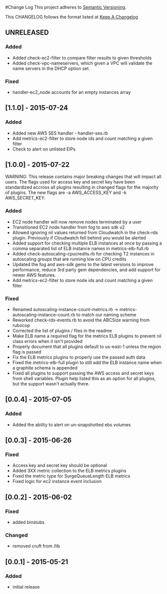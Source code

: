 #Change Log
This project adheres to [Semantic Versioning](http://semver.org/).

This CHANGELOG follows the format listed at [Keep A Changelog](http://keepachangelog.com/)

## UNRELEASED
### Added
- Added check-ec2-filter to compare filter results to given thresholds
- Added check-vpc-nameservers, which given a VPC will validate the name servers in the DHCP option set.

### Fixed
- handler-ec2_node accounts for an empty instances array

## [1.1.0] - 2015-07-24
### Added
- Added new AWS SES handler - handler-ses.rb
- Add metrics-ec2-filter to store node ids and count matching a given filter
- Check to alert on unlisted EIPs

## [1.0.0] - 2015-07-22

WARNING:  This release contains major breaking changes that will impact all users.  The flags used for access key and secret key have been standardized accross all plugins resulting in changed flags for the majority of plugins. The new flags are -a AWS_ACCESS_KEY and -k AWS_SECRET_KEY.

### Added
- EC2 node handler will now remove nodes terminated by a user
- Transitioned EC2 node handler from fog to aws sdk v2
- Allowed ignoring nil values returned from Cloudwatch in the check-rds plugin. Previously if Cloudwatch fell behind you would be alerted
- Added support for checking multiple ELB instances at once by passing a comma separated list of ELB instance names in metrics-elb-full.rb
- Added check-autoscaling-cpucredits.rb for checking T2 instances in autoscaling groups that are running low on CPU credits
- Updated the fog and aws-sdk gems to the latest versions to improve performance, reduce 3rd party gem dependencies, and add support for newer AWS features.
- Add metrics-ec2-filter to store node ids and count matching a given filter

### Fixed
- Renamed autoscaling-instance-count-metrics.rb -> metrics-autoscaling-instance-count.rb to match our naming scheme
- Reworked check-rds-events.rb to avoid the ABCSize warning from rubocop
- Corrected the list of plugins / files in the readme
- Make ELB name a required flag for the metrics ELB plugins to prevent nil class errors when it isn't provided
- Properly document that all plugins default to us-east-1 unless the region flag is passed
- Fix the ELB metrics plugins to properly use the passed auth data
- Fixed the metrics-elb-full plugin to still add the ELB instance name when a graphite schema is appended
- Fixed all plugins to support passing the AWS access and secret keys from shell variables. Plugin help listed this as an option for all plugins, but the support wasn't actually there.

## [0.0.4] - 2015-07-05
### Added
- Added the ability to alert on un-snapshotted ebs volumes

## [0.0.3] - 2015-06-26
### Fixed
- Access key and secret key should be optional
- Added 3XX metric collection to the ELB metrics plugins
- Fixed the metric type for SurgeQueueLength ELB metrics
- Fixed logic for ec2 instance event inclusion

## [0.0.2] - 2015-06-02
### Fixed
- added binstubs

### Changed
- removed cruft from /lib

## [0.0.1] - 2015-05-21
### Added
- initial release
